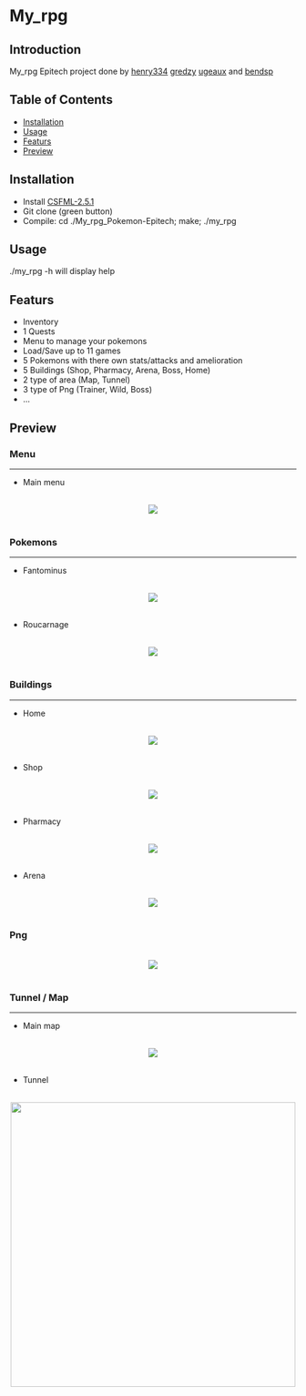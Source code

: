 # My_rpg

## Introduction

My_rpg Epitech project done by [henry334](https://github.com/henry334) [gredzy](https://github.com/gredzy) [ugeaux](https://github.com/ugeaux) and [bendsp](https://github.com/bendsp)

## Table of Contents

- [Installation](#installation)
- [Usage](#usage)
- [Featurs](#Featurs)
- [Preview](#Preview)

## Installation

- Install [CSFML-2.5.1](https://www.sfml-dev.org/download/csfml/index-fr.php)
- Git clone (green button)
- Compile: cd ./My_rpg_Pokemon-Epitech; make; ./my_rpg

## Usage

./my_rpg -h will display help

## Featurs

- Inventory
- 1 Quests
- Menu to manage your pokemons
- Load/Save up to 11 games
- 5 Pokemons with there own stats/attacks and amelioration
- 5 Buildings (Shop, Pharmacy, Arena, Boss, Home)
- 2 type of area (Map, Tunnel)
- 3 type of Png (Trainer, Wild, Boss)
- ...

## Preview

### Menu
---------------
- Main menu
<p align="center">
    <br/>
  <img src="./img/menu.png" />
  <br/>
  <br/>
</p>

### Pokemons
---------------

- Fantominus

<p align="center">
    <br/>
  <img src="./img/fantominus.png" />
  <br/>
  <br/>
</p>

- Roucarnage

<p align="center">
    <br/>
  <img src="./img/roucarnage.png" />
  <br/>
  <br/>
</p>

### Buildings
---------------

- Home

<p align="center">
    <br/>
  <img src="./img/building1.png" />
  <br/>
  <br/>
</p>

- Shop

<p align="center">
    <br/>
  <img src="./img/shop.png" />
  <br/>
  <br/>
</p>

- Pharmacy

<p align="center">
    <br/>
  <img src="./img/pharmacy.png" />
  <br/>
  <br/>
</p>

- Arena

<p align="center">
    <br/>
  <img src="./img/arena.png" />
  <br/>
  <br/>
</p>

### Png
<p align="center">
    <br/>
  <img src="./img/gnp.png" />
  <br/>
  <br/>
</p>

### Tunnel / Map
---------------

- Main map
<p align="center">
    <br/>
  <img src="./img/map.png" />
  <br/>
  <br/>
</p>

- Tunnel

<p align="center">
    <br/>
  <img src="./img/tunnel.png" width="500"/>
  <br/>
  <br/>
</p>